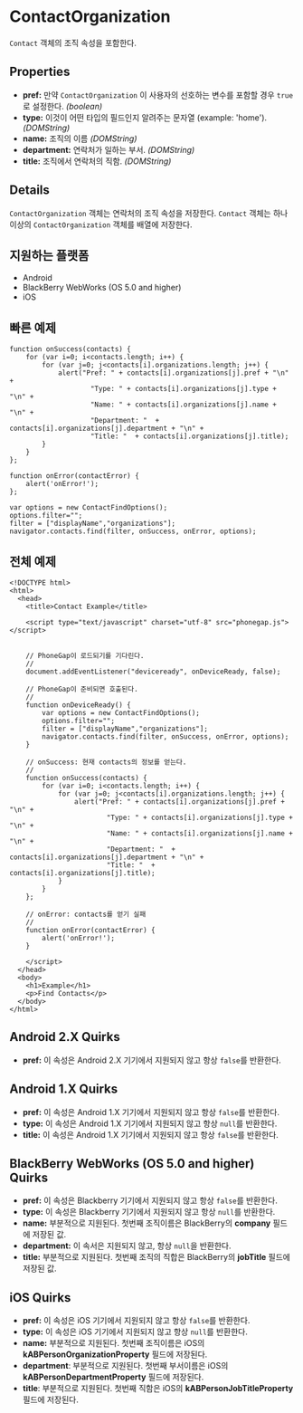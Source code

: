 ContactOrganization
===================

`Contact` 객체의 조직 속성을 포함한다.

Properties
----------
- __pref:__ 만약 `ContactOrganization` 이 사용자의 선호하는 변수를 포함할 경우 `true`로 설정한다. _(boolean)_
- __type:__ 이것이 어떤 타입의 필드인지 알려주는 문자열 (example: 'home'). _(DOMString)_
- __name:__ 조직의 이름 _(DOMString)_
- __department:__ 연락처가 일하는 부서. _(DOMString)_
- __title:__ 조직에서 연락처의 직함. _(DOMString)_

Details
-------

`ContactOrganization` 객체는 연락처의 조직 속성을 저장한다. `Contact` 객체는 하나 이상의 `ContactOrganization` 객체를 배열에 저장한다.

지원하는 플랫폼
-------------------

- Android
- BlackBerry WebWorks (OS 5.0 and higher)
- iOS

빠른 예제
-------------

    function onSuccess(contacts) {
		for (var i=0; i<contacts.length; i++) {
			for (var j=0; j<contacts[i].organizations.length; j++) {
				alert("Pref: " + contacts[i].organizations[j].pref + "\n" +
						"Type: " + contacts[i].organizations[j].type + "\n" +
						"Name: " + contacts[i].organizations[j].name + "\n" + 
						"Department: "  + contacts[i].organizations[j].department + "\n" + 
						"Title: "  + contacts[i].organizations[j].title);
			}
		}
    };

    function onError(contactError) {
        alert('onError!');
    };

    var options = new ContactFindOptions();
	options.filter="";
	filter = ["displayName","organizations"];
    navigator.contacts.find(filter, onSuccess, onError, options);

전체 예제
------------

    <!DOCTYPE html>
    <html>
      <head>
        <title>Contact Example</title>

        <script type="text/javascript" charset="utf-8" src="phonegap.js"></script>


        // PhoneGap이 로드되기를 기다린다.
        //
        document.addEventListener("deviceready", onDeviceReady, false);

        // PhoneGap이 준비되면 호출된다.
        //
        function onDeviceReady() {
			var options = new ContactFindOptions();
			options.filter="";
			filter = ["displayName","organizations"];
			navigator.contacts.find(filter, onSuccess, onError, options);
        }
    
        // onSuccess: 현재 contacts의 정보를 얻는다.
        //
		function onSuccess(contacts) {
			for (var i=0; i<contacts.length; i++) {
				for (var j=0; j<contacts[i].organizations.length; j++) {
					alert("Pref: " + contacts[i].organizations[j].pref + "\n" +
							"Type: " + contacts[i].organizations[j].type + "\n" +
							"Name: " + contacts[i].organizations[j].name + "\n" + 
							"Department: "  + contacts[i].organizations[j].department + "\n" + 
							"Title: "  + contacts[i].organizations[j].title);
				}
			}
		};
    
        // onError: contacts를 얻기 실패
        //
        function onError(contactError) {
            alert('onError!');
        }

        </script>
      </head>
      <body>
        <h1>Example</h1>
        <p>Find Contacts</p>
      </body>
    </html>
	

Android 2.X Quirks
------------------

- __pref:__ 이 속성은 Android 2.X 기기에서 지원되지 않고 항상 `false`를 반환한다.

Android 1.X Quirks
------------------

- __pref:__ 이 속성은 Android 1.X 기기에서 지원되지 않고 항상 `false`를 반환한다.
- __type:__ 이 속성은 Android 1.X 기기에서 지원되지 않고 항상 `null`를 반환한다.
- __title:__ 이 속성은 Android 1.X 기기에서 지원되지 않고 항상 `false`를 반환한다.

BlackBerry WebWorks (OS 5.0 and higher) Quirks
--------------------------------------------
- __pref:__ 이 속성은 Blackberry 기기에서 지원되지 않고 항상 `false`를 반환한다.
- __type:__ 이 속성은 Blackberry 기기에서 지원되지 않고 항상 `null`를 반환한다.
- __name:__ 부분적으로 지원된다. 첫번째 조직이름은 BlackBerry의 __company__ 필드에 저장된 값.
- __department:__ 이 속서은 지원되지 않고, 항상 `null`을 반환한다.
- __title:__ 부분적으로 지원된다. 첫번째 조직의 직합은 BlackBerry의 __jobTitle__ 필드에 저장된 값.

iOS Quirks
-----------
- __pref:__ 이 속성은 iOS 기기에서 지원되지 않고 항상 `false`를 반환한다.
- __type:__ 이 속성은 iOS 기기에서 지원되지 않고 항상 `null`를 반환한다.
- __name:__ 부분적으로 지원된다. 첫번째 조직이름은 iOS의 __kABPersonOrganizationProperty__ 필드에 저장된다.
- __department__: 부분적으로 지원된다. 첫번째 부서이름은 iOS의 __kABPersonDepartmentProperty__ 필드에 저장된다.
- __title__: 부분적으로 지원된다. 첫번째 직함은 iOS의 __kABPersonJobTitleProperty__ 필드에 저장된다.


